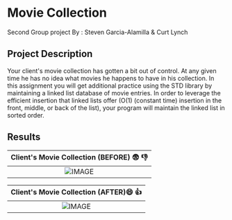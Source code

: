 # Movie Collection
Second Group project By : Steven Garcia-Alamilla & Curt Lynch

## Project Description
Your client's movie collection has gotten a bit out of control. At any given time he has no idea what movies he happens to have in his collection. In this assignment you will get additional practice using the STD library by maintaining a linked list database of movie entries. In order to leverage the efficient insertion that linked lists offer (O(1) (constant time) insertion in the front, middle, or back of the list), your program will maintain the linked list in sorted order.

## Results
|Client's Movie Collection (BEFORE) :fearful: :-1:|
|:--:|
|![IMAGE](https://user-images.githubusercontent.com/89400338/197896158-5397c04f-035a-4c0d-a123-2c0233f81a6b.png)|


|Client's Movie Collection (AFTER):smile: :+1:|
|:--:|
|![IMAGE](https://user-images.githubusercontent.com/89400338/197895738-9ecbdf33-13dc-432d-9076-44044312d55c.png)|
